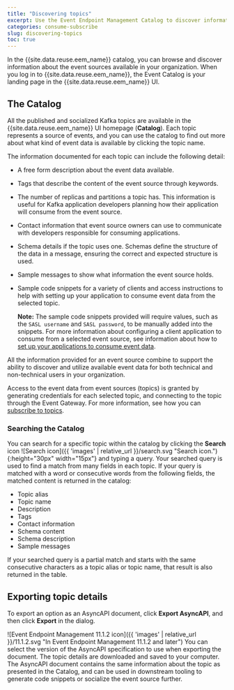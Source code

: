 ```yaml
---
title: "Discovering topics"
excerpt: Use the Event Endpoint Management Catalog to discover information about the available event sources and the event data they provide, so that you can choose the ones you want to use in your applications and flows."
categories: consume-subscribe
slug: discovering-topics
toc: true
---
```


In the {{site.data.reuse.eem_name}} catalog, you can browse and discover information about the event sources available in your organization. When you log in to {{site.data.reuse.eem_name}}, the Event Catalog is your landing page in the {{site.data.reuse.eem_name}} UI.

## The Catalog

All the published and socialized Kafka topics are available in the {{site.data.reuse.eem_name}} UI homepage (**Catalog**). Each topic represents a source of events, and you can use the catalog to find out more about what kind of event data is available by clicking the topic name.

The information documented for each topic can include the following detail:
- A free form description about the event data available.
- Tags that describe the content of the event source through keywords.
- The number of replicas and partitions a topic has. This information is useful for Kafka application developers planning how their application will consume from the event source.
- Contact information that event source owners can use to communicate with developers responsible for consuming applications.
- Schema details if the topic uses one. Schemas define the structure of the data in a message, ensuring the correct and expected structure is used.
- Sample messages to show what information the event source holds.
- Sample code snippets for a variety of clients and access instructions to help with setting up your application to consume event data from the selected topic.

  **Note:** The sample code snippets provided will require values, such as the `SASL username` and `SASL password`, to be manually added into the snippets. For more information about configuring a client application to consume from a selected event source, see information about how to [set up your applications to consume event data](../setting-your-application-to-consume).

All the information provided for an event source combine to support the ability to discover and utilize available event data for both technical and non-technical users in your organization.

Access to the event data from event sources (topics) is granted by generating credentials for each selected topic, and connecting to the topic through the Event Gateway. For more information, see how you can [subscribe to topics](../subscribing-to-topics).

### Searching the Catalog

You can search for a specific topic within the catalog by clicking the **Search** icon ![Search icon]({{ 'images' | relative_url }}/search.svg "Search icon."){:height="30px" width="15px"} and typing a query. Your searched query is used to find a match from many fields in each topic. If your query is matched with a word or consecutive words from the following fields, the matched content is returned in the catalog:

- Topic alias
- Topic name
- Description
- Tags
- Contact information
- Schema content
- Schema description
- Sample messages

If your searched query is a partial match and starts with the same consecutive characters as a topic alias or topic name, that result is also returned in the table.

## Exporting topic details

To export an option as an AsyncAPI document, click **Export AsyncAPI**, and then click **Export** in the dialog.

![Event Endpoint Management 11.1.2 icon]({{ 'images' | relative_url }}/11.1.2.svg "In Event Endpoint Management 11.1.2 and later") You can select the version of the AsyncAPI specification to use when exporting the document. The topic details are downloaded and saved to your computer. The AsyncAPI document contains the same information about the topic as presented in the Catalog, and can be used in downstream tooling to generate code snippets or socialize the event source further.
